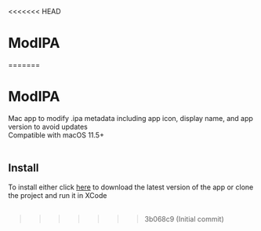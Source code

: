 <<<<<<< HEAD
# ModIPA
=======
# ModIPA
Mac app to modify .ipa metadata including app icon, display name, and app version to avoid updates<br>
Compatible with macOS 11.5+
<br><br>

## Install
To install either click [here](https://github.com/thcvors/ModIPA/releases/latest/download/ModIPA.zip) to download the latest version of the app or clone the project and run it in XCode
<br><br>
>>>>>>> 3b068c9 (Initial commit)
